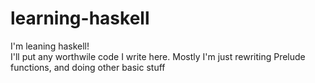 # learning-haskell
I'm leaning haskell!  
I'll put any worthwile code I write here.
Mostly I'm just rewriting Prelude functions, and doing other basic stuff
